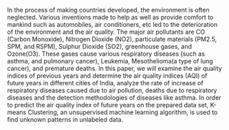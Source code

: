In the process of making countries developed, the environment is often neglected. Various inventions made to help as well as provide comfort to mankind such as automobiles, air conditioners, etc led to the deterioration of the environment and the air quality. The major air pollutants are CO (Carbon Monoxide), Nitrogen Dioxide (NO2), particulate materials (PM2.5, SPM, and RSPM), Sulphur Dioxide (SO2), greenhouse gases, and Ozone(O3). These gases cause various respiratory diseases (such as asthma, and pulmonary cancer), Leukemia, Mesothelioma(a type of lung cancer), and premature deaths. In this paper, we will examine the air quality indices of previous years and determine the air quality indices (AQI) of future years in different cities of India, analyze the rate of increase of respiratory diseases caused due to air pollution, deaths due to respiratory diseases and the detection methodologies of diseases like asthma. In order to predict the air quality index of future years on the prepared data set, K-means Clustering, an unsupervised machine learning algorithm, is used to find unknown patterns in unlabeled data.
